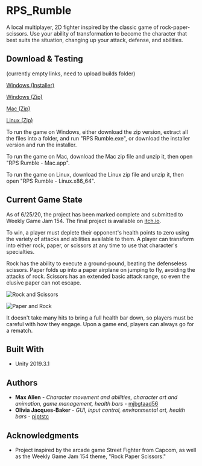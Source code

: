 # RPS_Rumble
A local multiplayer, 2D fighter inspired by the classic game of rock-paper-scissors. Use your ability of transformation to become the character that best suits the situation, changing up your attack, defense, and abilities.

## Download & Testing

(currently empty links, need to upload builds folder)

[Windows (Installer)]()

[Windows (Zip)]()

[Mac (Zip)]()

[Linux (Zip)]()

To run the game on Windows, either download the zip version, extract all the files into a folder, and run "RPS Rumble.exe", or download the installer version and run the installer. 

To run the game on Mac, download the Mac zip file and unzip it, then open "RPS Rumble - Mac.app".

To run the game on Linux, download the Linux zip file and unzip it, then open "RPS Rumble - Linux.x86_64".

## Current Game State

As of 6/25/20, the project has been marked complete and submitted to Weekly Game Jam 154. The final project is available on [itch.io](https://mantisstudios.itch.io/rps-rumble).

To win, a player must deplete their opponent's health points to zero using the variety of attacks and abilities available to them. A player can transform into either rock, paper, or scissors at any time to use that character's specialties.

Rock has the ability to execute a ground-pound, beating the defenseless scissors. Paper folds up into a paper airplane on jumping to fly, avoiding the attacks of rock. Scissors has an extended basic attack range, so even the elusive paper can not escape.

![Rock and Scissors](https://user-images.githubusercontent.com/61722674/89491056-54fced80-d77c-11ea-871f-12ec757bfba6.png)

![Paper and Rock](https://user-images.githubusercontent.com/61722674/89491379-2c292800-d77d-11ea-8017-f02bbc50f3e9.png)

It doesn't take many hits to bring a full health bar down, so players must be careful with how they engage. Upon a game end, players can always go for a rematch.

## Built With

* Unity 2019.3.1

## Authors

* **Max Allen** - *Character movement and abilities, character art and animation, game management, health bars* - [mjbgtaad56](https://github.com/mjbgtaad56)
* **Olivia Jacques-Baker** - *GUI, input control, environmental art, health bars* - [piptstc](https://github.com/piptstc)

## Acknowledgments

* Project inspired by the arcade game Street Fighter from Capcom, as well as the Weekly Game Jam 154 theme, "Rock Paper Scissors."
